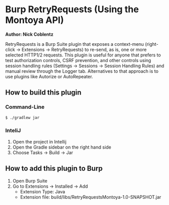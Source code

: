 # Burp RetryRequests (Using the Montoya API)
__Author: Nick Coblentz__

RetryRequests is a Burp Suite plugin that exposes a context-menu (right-click -> Extensions -> RetryRequests) to re-send, as is, one or more selected HTTP1/2 requests. This plugin is useful for anyone that prefers to test authorization controls, CSRF prevention, and other controls using session handling rules (Settings -> Sessions -> Session Handling Rules) and manual review through the Logger tab. Alternatives to that approach is to use plugins like Autorize or AutoRepeater.

## How to build this plugin
### Command-Line
```bash
$ ./gradlew jar
```
### InteliJ
1. Open the project in Intellij
2. Open the Gradle sidebar on the right hand side
3. Choose Tasks -> Build -> Jar

## How to add this plugin to Burp
1. Open Burp Suite
2. Go to Extensions -> Installed -> Add
   - Extension Type: Java
   - Extension file: build/libs/RetryRequestsMontoya-1.0-SNAPSHOT.jar
